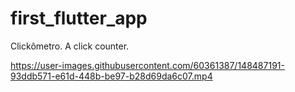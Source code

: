 # first_flutter_app

Clickômetro. A click counter.

https://user-images.githubusercontent.com/60361387/148487191-93ddb571-e61d-448b-be97-b28d69da6c07.mp4
